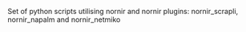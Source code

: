 Set of python scripts utilising nornir and nornir plugins: nornir_scrapli, nornir_napalm and nornir_netmiko
